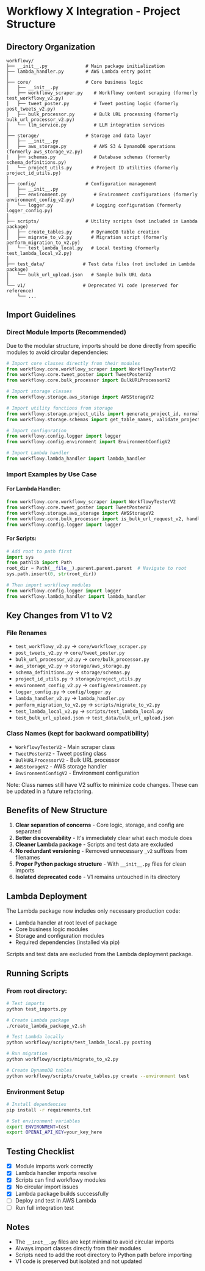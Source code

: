 # Workflowy X Integration - Project Structure

## Directory Organization

```
workflowy/
├── __init__.py              # Main package initialization
├── lambda_handler.py        # AWS Lambda entry point
│
├── core/                    # Core business logic
│   ├── __init__.py
│   ├── workflowy_scraper.py    # Workflowy content scraping (formerly test_workflowy_v2.py)
│   ├── tweet_poster.py         # Tweet posting logic (formerly post_tweets_v2.py)
│   ├── bulk_processor.py       # Bulk URL processing (formerly bulk_url_processor_v2.py)
│   └── llm_service.py          # LLM integration services
│
├── storage/                 # Storage and data layer
│   ├── __init__.py
│   ├── aws_storage.py          # AWS S3 & DynamoDB operations (formerly aws_storage_v2.py)
│   ├── schemas.py              # Database schemas (formerly schema_definitions.py)
│   └── project_utils.py       # Project ID utilities (formerly project_id_utils.py)
│
├── config/                  # Configuration management
│   ├── __init__.py
│   ├── environment.py          # Environment configurations (formerly environment_config_v2.py)
│   └── logger.py              # Logging configuration (formerly logger_config.py)
│
├── scripts/                 # Utility scripts (not included in Lambda package)
│   ├── create_tables.py       # DynamoDB table creation
│   ├── migrate_to_v2.py       # Migration script (formerly perform_migration_to_v2.py)
│   └── test_lambda_local.py   # Local testing (formerly test_lambda_local_v2.py)
│
├── test_data/              # Test data files (not included in Lambda package)
│   └── bulk_url_upload.json   # Sample bulk URL data
│
└── v1/                     # Deprecated V1 code (preserved for reference)
    └── ...
```

## Import Guidelines

### Direct Module Imports (Recommended)

Due to the modular structure, imports should be done directly from specific modules to avoid circular dependencies:

```python
# Import core classes directly from their modules
from workflowy.core.workflowy_scraper import WorkflowyTesterV2
from workflowy.core.tweet_poster import TweetPosterV2
from workflowy.core.bulk_processor import BulkURLProcessorV2

# Import storage classes
from workflowy.storage.aws_storage import AWSStorageV2

# Import utility functions from storage
from workflowy.storage.project_utils import generate_project_id, normalize_project_id
from workflowy.storage.schemas import get_table_names, validate_project_item

# Import configuration
from workflowy.config.logger import logger
from workflowy.config.environment import EnvironmentConfigV2

# Import Lambda handler
from workflowy.lambda_handler import lambda_handler
```

### Import Examples by Use Case

#### For Lambda Handler:
```python
from workflowy.core.workflowy_scraper import WorkflowyTesterV2
from workflowy.core.tweet_poster import TweetPosterV2
from workflowy.storage.aws_storage import AWSStorageV2
from workflowy.core.bulk_processor import is_bulk_url_request_v2, handle_bulk_url_processing_v2
from workflowy.config.logger import logger
```

#### For Scripts:
```python
# Add root to path first
import sys
from pathlib import Path
root_dir = Path(__file__).parent.parent.parent  # Navigate to root
sys.path.insert(0, str(root_dir))

# Then import workflowy modules
from workflowy.config.logger import logger
from workflowy.lambda_handler import lambda_handler
```

## Key Changes from V1 to V2

### File Renames
- `test_workflowy_v2.py` → `core/workflowy_scraper.py`
- `post_tweets_v2.py` → `core/tweet_poster.py`
- `bulk_url_processor_v2.py` → `core/bulk_processor.py`
- `aws_storage_v2.py` → `storage/aws_storage.py`
- `schema_definitions.py` → `storage/schemas.py`
- `project_id_utils.py` → `storage/project_utils.py`
- `environment_config_v2.py` → `config/environment.py`
- `logger_config.py` → `config/logger.py`
- `lambda_handler_v2.py` → `lambda_handler.py`
- `perform_migration_to_v2.py` → `scripts/migrate_to_v2.py`
- `test_lambda_local_v2.py` → `scripts/test_lambda_local.py`
- `test_bulk_url_upload.json` → `test_data/bulk_url_upload.json`

### Class Names (kept for backward compatibility)
- `WorkflowyTesterV2` - Main scraper class
- `TweetPosterV2` - Tweet posting class
- `BulkURLProcessorV2` - Bulk URL processor
- `AWSStorageV2` - AWS storage handler
- `EnvironmentConfigV2` - Environment configuration

Note: Class names still have V2 suffix to minimize code changes. These can be updated in a future refactoring.

## Benefits of New Structure

1. **Clear separation of concerns** - Core logic, storage, and config are separated
2. **Better discoverability** - It's immediately clear what each module does
3. **Cleaner Lambda package** - Scripts and test data are excluded
4. **No redundant versioning** - Removed unnecessary `_v2` suffixes from filenames
5. **Proper Python package structure** - With `__init__.py` files for clean imports
6. **Isolated deprecated code** - V1 remains untouched in its directory

## Lambda Deployment

The Lambda package now includes only necessary production code:
- Lambda handler at root level of package
- Core business logic modules
- Storage and configuration modules
- Required dependencies (installed via pip)

Scripts and test data are excluded from the Lambda deployment package.

## Running Scripts

### From root directory:
```bash
# Test imports
python test_imports.py

# Create Lambda package
./create_lambda_package_v2.sh

# Test Lambda locally
python workflowy/scripts/test_lambda_local.py posting

# Run migration
python workflowy/scripts/migrate_to_v2.py

# Create DynamoDB tables
python workflowy/scripts/create_tables.py create --environment test
```

### Environment Setup
```bash
# Install dependencies
pip install -r requirements.txt

# Set environment variables
export ENVIRONMENT=test
export OPENAI_API_KEY=your_key_here
```

## Testing Checklist

- [x] Module imports work correctly
- [x] Lambda handler imports resolve
- [x] Scripts can find workflowy modules
- [x] No circular import issues
- [x] Lambda package builds successfully
- [ ] Deploy and test in AWS Lambda
- [ ] Run full integration test

## Notes

- The `__init__.py` files are kept minimal to avoid circular imports
- Always import classes directly from their modules
- Scripts need to add the root directory to Python path before importing
- V1 code is preserved but isolated and not updated
